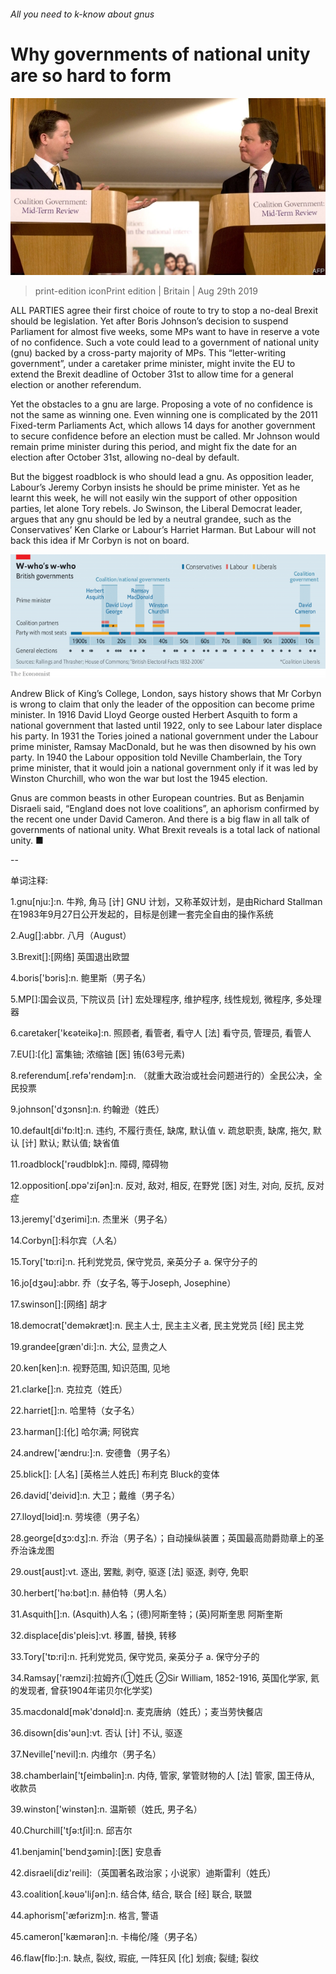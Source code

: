 ###### All you need to k-know about gnus

# Why governments of national unity are so hard to form 

![image](images/20190831_BRP503.jpg) 

> print-edition iconPrint edition | Britain | Aug 29th 2019 

ALL PARTIES agree their first choice of route to try to stop a no-deal Brexit should be legislation. Yet after Boris Johnson’s decision to suspend Parliament for almost five weeks, some MPs want to have in reserve a vote of no confidence. Such a vote could lead to a government of national unity (gnu) backed by a cross-party majority of MPs. This “letter-writing government”, under a caretaker prime minister, might invite the EU to extend the Brexit deadline of October 31st to allow time for a general election or another referendum. 

Yet the obstacles to a gnu are large. Proposing a vote of no confidence is not the same as winning one. Even winning one is complicated by the 2011 Fixed-term Parliaments Act, which allows 14 days for another government to secure confidence before an election must be called. Mr Johnson would remain prime minister during this period, and might fix the date for an election after October 31st, allowing no-deal by default. 

But the biggest roadblock is who should lead a gnu. As opposition leader, Labour’s Jeremy Corbyn insists he should be prime minister. Yet as he learnt this week, he will not easily win the support of other opposition parties, let alone Tory rebels. Jo Swinson, the Liberal Democrat leader, argues that any gnu should be led by a neutral grandee, such as the Conservatives’ Ken Clarke or Labour’s Harriet Harman. But Labour will not back this idea if Mr Corbyn is not on board. 

![image](images/20190831_BRC978.png) 

Andrew Blick of King’s College, London, says history shows that Mr Corbyn is wrong to claim that only the leader of the opposition can become prime minister. In 1916 David Lloyd George ousted Herbert Asquith to form a national government that lasted until 1922, only to see Labour later displace his party. In 1931 the Tories joined a national government under the Labour prime minister, Ramsay MacDonald, but he was then disowned by his own party. In 1940 the Labour opposition told Neville Chamberlain, the Tory prime minister, that it would join a national government only if it was led by Winston Churchill, who won the war but lost the 1945 election. 

Gnus are common beasts in other European countries. But as Benjamin Disraeli said, “England does not love coalitions”, an aphorism confirmed by the recent one under David Cameron. And there is a big flaw in all talk of governments of national unity. What Brexit reveals is a total lack of national unity. ■ 

-- 

 单词注释:

1.gnu[nju:]:n. 牛羚, 角马 [计] GNU 计划，又称革奴计划，是由Richard Stallman在1983年9月27日公开发起的，目标是创建一套完全自由的操作系统 

2.Aug[]:abbr. 八月（August） 

3.Brexit[]:[网络] 英国退出欧盟 

4.boris['bɔris]:n. 鲍里斯（男子名） 

5.MP[]:国会议员, 下院议员 [计] 宏处理程序, 维护程序, 线性规划, 微程序, 多处理器 

6.caretaker['kєәteikә]:n. 照顾者, 看管者, 看守人 [法] 看守员, 管理员, 看管人 

7.EU[]:[化] 富集铀; 浓缩铀 [医] 铕(63号元素) 

8.referendum[.refә'rendәm]:n. （就重大政治或社会问题进行的）全民公决，全民投票 

9.johnson['dʒɔnsn]:n. 约翰逊（姓氏） 

10.default[di'fɒ:lt]:n. 违约, 不履行责任, 缺席, 默认值 v. 疏怠职责, 缺席, 拖欠, 默认 [计] 默认; 默认值; 缺省值 

11.roadblock['rәudblɒk]:n. 障碍, 障碍物 

12.opposition[.ɒpә'ziʃәn]:n. 反对, 敌对, 相反, 在野党 [医] 对生, 对向, 反抗, 反对症 

13.jeremy['dʒerimi]:n. 杰里米（男子名） 

14.Corbyn[]:科尔宾（人名） 

15.Tory['tɒ:ri]:n. 托利党党员, 保守党员, 亲英分子 a. 保守分子的 

16.jo[dʒәu]:abbr. 乔（女子名, 等于Joseph, Josephine） 

17.swinson[]:[网络] 胡才 

18.democrat['demәkræt]:n. 民主人士, 民主主义者, 民主党党员 [经] 民主党 

19.grandee[græn'di:]:n. 大公, 显贵之人 

20.ken[ken]:n. 视野范围, 知识范围, 见地 

21.clarke[]:n. 克拉克（姓氏） 

22.harriet[]:n. 哈里特（女子名） 

23.harman[]:[化] 哈尔满; 阿锐宾 

24.andrew['ændru:]:n. 安德鲁（男子名） 

25.blick[]: [人名] [英格兰人姓氏] 布利克 Bluck的变体 

26.david['deivid]:n. 大卫；戴维（男子名） 

27.lloyd[lɔid]:n. 劳埃德（男子名） 

28.george[dʒɔ:dʒ]:n. 乔治（男子名）；自动操纵装置；英国最高勋爵勋章上的圣乔治诛龙图 

29.oust[aust]:vt. 逐出, 罢黜, 剥夺, 驱逐 [法] 驱逐, 剥夺, 免职 

30.herbert['hә:bәt]:n. 赫伯特（男人名） 

31.Asquith[]:n. (Asquith)人名；(德)阿斯奎特；(英)阿斯奎思 阿斯奎斯 

32.displace[dis'pleis]:vt. 移置, 替换, 转移 

33.Tory['tɒ:ri]:n. 托利党党员, 保守党员, 亲英分子 a. 保守分子的 

34.Ramsay['ræmzi]:拉姆齐(①姓氏 ②Sir William, 1852-1916, 英国化学家, 氦的发现者, 曾获1904年诺贝尔化学奖) 

35.macdonald[mәk'dɔnәld]:n. 麦克唐纳（姓氏）；麦当劳快餐店 

36.disown[dis'әun]:vt. 否认 [计] 不认, 驱逐 

37.Neville['nevil]:n. 内维尔（男子名） 

38.chamberlain['tʃeimbәlin]:n. 内侍, 管家, 掌管财物的人 [法] 管家, 国王侍从, 收款员 

39.winston['winstәn]:n. 温斯顿（姓氏, 男子名） 

40.Churchill['tʃә:tʃil]:n. 邱吉尔 

41.benjamin['bendʒәmin]:[医] 安息香 

42.disraeli[diz'reili]:（英国著名政治家；小说家）迪斯雷利（姓氏） 

43.coalition[.kәuә'liʃәn]:n. 结合体, 结合, 联合 [经] 联合, 联盟 

44.aphorism['æfәrizm]:n. 格言, 警语 

45.cameron['kæmәrәn]:n. 卡梅伦/隆（男子名） 

46.flaw[flɒ:]:n. 缺点, 裂纹, 瑕疵, 一阵狂风 [化] 划痕; 裂缝; 裂纹 

